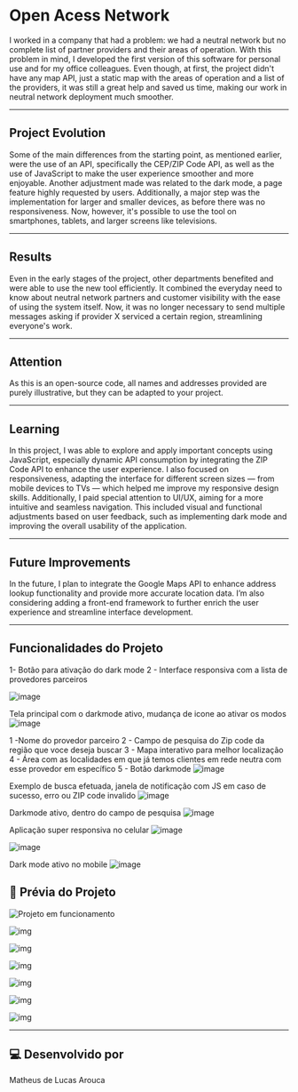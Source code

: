 # Open Acess Network

I worked in a company that had a problem: we had a neutral network but no complete list of partner providers and their areas of operation. With this problem in mind, I developed the first version of this software for personal use and for my office colleagues. Even though, at first, the project didn't have any map API, just a static map with the areas of operation and a list of the providers, it was still a great help and saved us time, making our work in neutral network deployment much smoother.  

---

## Project Evolution

Some of the main differences from the starting point, as mentioned earlier, were the use of an API, specifically the CEP/ZIP Code API, as well as the use of JavaScript to make the user experience smoother and more enjoyable. Another adjustment made was related to the dark mode, a page feature highly requested by users. Additionally, a major step was the implementation for larger and smaller devices, as before there was no responsiveness. Now, however, it's possible to use the tool on smartphones, tablets, and larger screens like televisions.

---

## Results 

Even in the early stages of the project, other departments benefited and were able to use the new tool efficiently. It combined the everyday need to know about neutral network partners and customer visibility with the ease of using the system itself. Now, it was no longer necessary to send multiple messages asking if provider X serviced a certain region, streamlining everyone's work. 

---

## Attention 

As this is an open-source code, all names and addresses provided are purely illustrative, but they can be adapted to your project.

---

## Learning 

In this project, I was able to explore and apply important concepts using JavaScript, especially dynamic API consumption by integrating the ZIP Code API to enhance the user experience.
I also focused on responsiveness, adapting the interface for different screen sizes — from mobile devices to TVs — which helped me improve my responsive design skills.
Additionally, I paid special attention to UI/UX, aiming for a more intuitive and seamless navigation. This included visual and functional adjustments based on user feedback, such as implementing dark mode and improving the overall usability of the application.

---

## Future Improvements

In the future, I plan to integrate the Google Maps API to enhance address lookup functionality and provide more accurate location data.
I’m also considering adding a front-end framework to further enrich the user experience and streamline interface development.

---





## Funcionalidades do Projeto

1- Botão para ativação do dark mode
2 - Interface responsiva com a lista de provedores parceiros

![image](https://github.com/user-attachments/assets/30cd2014-b3eb-4b3a-a68a-ba0d56a2710e)




Tela principal com o darkmode ativo, mudança de icone ao ativar os modos
![image](https://github.com/user-attachments/assets/4546870c-9f1e-4715-a15c-17ebcbd8e8a6)


1 -Nome do provedor parceiro
2 - Campo de pesquisa do Zip code da região que voce deseja buscar
3 - Mapa interativo para melhor localização
4 - Área com as localidades em que já temos clientes em rede neutra com esse provedor em específico
5 - Botão darkmode
![image](https://github.com/user-attachments/assets/93a5fbd8-bcb1-4b77-b492-eef28dd1ee31)




Exemplo de busca efetuada, janela de notificação com JS em caso de sucesso, erro ou ZIP code invalido
![image](https://github.com/user-attachments/assets/056c0f3b-b51f-4fbb-adb2-b58673c0974d)


Darkmode ativo, dentro do campo de pesquisa
![image](https://github.com/user-attachments/assets/5df339ff-216d-41a6-a1a6-230100d5a957)



Aplicação super responsiva no celular
![image](https://github.com/user-attachments/assets/7c712276-eb01-4d70-8a42-003a609ca192)

![image](https://github.com/user-attachments/assets/3a432b66-2cf3-4525-99fa-03b679e3f654)

Dark mode ativo no mobile
![image](https://github.com/user-attachments/assets/60d82c19-b4a6-40a2-8c5f-aad9f50dbf3c)





























































## 📸 Prévia do Projeto  


 ![Projeto em funcionamento](https://github.com/user-attachments/assets/b7147f2a-b79d-4624-8535-80b0d0797cd6)



![img](https://github.com/user-attachments/assets/9c853fde-7cae-44ec-a844-719646a379a0)



![img](https://github.com/user-attachments/assets/8f33afac-578d-4e09-99b4-90fb924e9671)



![img](https://github.com/user-attachments/assets/e905ed2b-c0e9-4c78-823a-aa248d7aa9b2)



![img](https://github.com/user-attachments/assets/77978134-5640-4541-afed-81ecb6c18f61)



![img](https://github.com/user-attachments/assets/472df5e7-cc6b-40d1-abdb-e1641a3ee047)



![img](https://github.com/user-attachments/assets/85826f9f-435e-413d-83ba-4bb75775069b)






---

## 💻 Desenvolvido por  

Matheus de Lucas Arouca  

